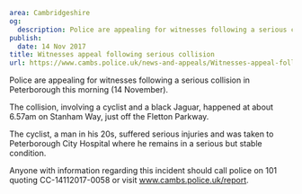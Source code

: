 ```yaml
area: Cambridgeshire
og:
  description: Police are appealing for witnesses following a serious collision in Peterborough this morning (14 November).
publish:
  date: 14 Nov 2017
title: Witnesses appeal following serious collision
url: https://www.cambs.police.uk/news-and-appeals/Witnesses-appeal-following-serious-collision-Stanham-Way
```

Police are appealing for witnesses following a serious collision in Peterborough this morning (14 November).

The collision, involving a cyclist and a black Jaguar, happened at about 6.57am on Stanham Way, just off the Fletton Parkway.

The cyclist, a man in his 20s, suffered serious injuries and was taken to Peterborough City Hospital where he remains in a serious but stable condition.

Anyone with information regarding this incident should call police on 101 quoting CC-14112017-0058 or visit www.cambs.police.uk/report.
